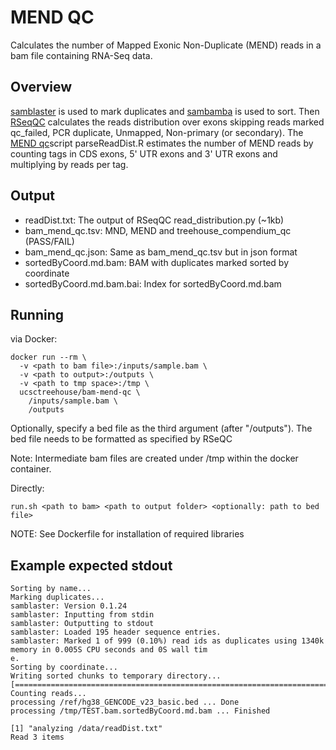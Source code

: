 # MEND QC
Calculates the number of Mapped Exonic Non-Duplicate (MEND) reads in a bam file containing RNA-Seq data.

## Overview
[samblaster](https://github.com/GregoryFaust/samblaster) is used to mark duplicates and [sambamba](http://lomereiter.github.io/sambamba/) is used to sort. Then [RSeqQC](http://rseqc.sourceforge.net/) calculates the reads distribution over exons skipping reads marked qc_failed, PCR duplicate, Unmapped, Non-primary (or secondary). The [MEND qc](https://github.com/UCSC-Treehouse/mend_qc)script parseReadDist.R estimates the number of MEND reads by counting tags in CDS exons, 5' UTR exons and 3' UTR exons and multiplying by reads per tag. 

## Output
* readDist.txt: The output of RSeqQC read_distribution.py (~1kb)
* bam_mend_qc.tsv: MND, MEND and treehouse_compendium_qc (PASS/FAIL)
* bam_mend_qc.json: Same as bam_mend_qc.tsv but in json format
* sortedByCoord.md.bam: BAM with duplicates marked sorted by coordinate
* sortedByCoord.md.bam.bai: Index for sortedByCoord.md.bam

## Running 
via Docker:

```
docker run --rm \
  -v <path to bam file>:/inputs/sample.bam \
  -v <path to output>:/outputs \
  -v <path to tmp space>:/tmp \
  ucsctreehouse/bam-mend-qc \
    /inputs/sample.bam \
    /outputs
```

Optionally, specify a bed file as the third argument (after "/outputs"). The bed file needs to be formatted as specified by RSeQC

Note: Intermediate bam files are created under /tmp within the docker container.

Directly:

```
run.sh <path to bam> <path to output folder> <optionally: path to bed file>
```

NOTE: See Dockerfile for installation of required libraries

## Example expected stdout
```
Sorting by name...
Marking duplicates...
samblaster: Version 0.1.24
samblaster: Inputting from stdin
samblaster: Outputting to stdout
samblaster: Loaded 195 header sequence entries.
samblaster: Marked 1 of 999 (0.10%) read ids as duplicates using 1340k memory in 0.005S CPU seconds and 0S wall tim
e.
Sorting by coordinate...
Writing sorted chunks to temporary directory...
[==============================================================================]
Counting reads...
processing /ref/hg38_GENCODE_v23_basic.bed ... Done
processing /tmp/TEST.bam.sortedByCoord.md.bam ... Finished

[1] "analyzing /data/readDist.txt"
Read 3 items
```
